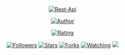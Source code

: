 <p align="center">
<a href="#"><img title="Rest-Api" src="https://img.shields.io/badge/Rest Api Free-green?colorA=%23ff0000&colorB=%23017e40&style=for-the-badge"></a>
</p>
<p align="center">
<a href="https://github.com/Kii-MD"><img title="Author" src="https://img.shields.io/badge/AUTHOR-Kii MD-orange.svg?style=for-the-badge&logo=github"></a>
</p>
<p align="center">
<a href="https://www.codefactor.io/repository/github/inirey/RESTAPI/overview/master"><img title="Rating" src="https://www.codefactor.io/repository/github/inirey/RESTAPI/badge/master"></a>
</p>
<p align="center">
<a href="https://github.com/inirey/followers"><img title="Followers" src="https://img.shields.io/github/followers/inirey?color=blue&style=flat-square"></a>
<a href="https://github.com/inirey/RESTAPI/stargazers/"><img title="Stars" src="https://img.shields.io/github/stars/inirey/RESTAPI?color=red&style=flat-square"></a>
<a href="https://github.com/inirey/RESTAPI/network/members"><img title="Forks" src="https://img.shields.io/github/forks/inirey/RESTAPI?color=red&style=flat-square"></a>
<a href="https://github.com/inirey/RESTAPI/watchers"><img title="Watching" src="https://img.shields.io/github/watchers/inirey/RESTAPI?label=Watchers&color=blue&style=flat-square"></a>
<a href="https://hits.seeyoufarm.com"><img src="https://hits.seeyoufarm.com/api/count/incr/badge.svg?url=https%3A%2F%2Fgithub.com%2Finirey%2FRESTAPI&count_bg=%2379C83D&title_bg=%23555555&icon=probot.svg&icon_color=%2300FF6D&title=hits&edge_flat=false"/></a>
</p>
